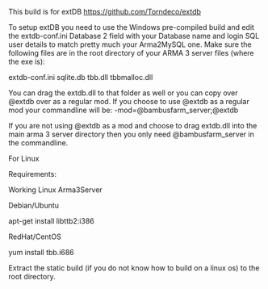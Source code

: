 This build is for extDB https://github.com/Torndeco/extdb

To setup extDB you need to use the Windows pre-compiled build and edit the extdb-conf.ini Database 2 field with your Database name and login SQL user details to match pretty much your Arma2MySQL one.
Make sure the following files are in the root directory of your ARMA 3 server files (where the exe is):

extdb-conf.ini
sqlite.db
tbb.dll
tbbmalloc.dll

You can drag the extdb.dll to that folder as well or you can copy over @extdb over as a regular mod. If you choose to use @extdb as a regular mod your commandline will be:
-mod=@bambusfarm_server;@extdb

If you are not using @extdb as a mod and choose to drag extdb.dll into the main arma 3 server directory then you only need @bambusfarm_server in the commandline.

For Linux

Requirements:

Working Linux Arma3Server

Debian/Ubuntu

apt-get install libttb2:i386

RedHat/CentOS

yum install tbb.i686

Extract the static build (if you do not know how to build on a linux os) to the root directory.

